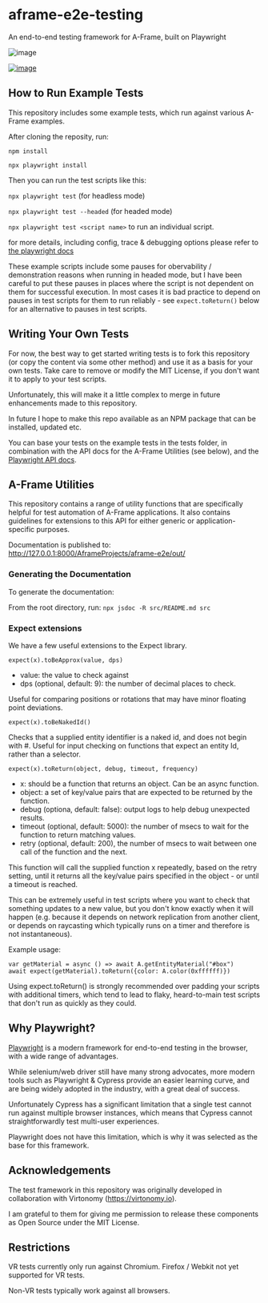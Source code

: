 # aframe-e2e-testing
An end-to-end testing framework for A-Frame, built on Playwright

![image](https://user-images.githubusercontent.com/16045703/161608390-e97a96c2-d668-44ee-aab4-b389b55421f3.png)

[![image](https://user-images.githubusercontent.com/16045703/161606777-f3e381f9-311f-477b-a8b0-26b1442f72c6.png)](https://user-images.githubusercontent.com/16045703/161604672-6f65bfef-4e88-4c33-89c8-d28969784ff8.mp4)

## How to Run Example Tests

This repository includes some example tests, which run against various A-Frame examples.

After cloning the reposity, run:

`npm install`

`npx playwright install`



Then you can run the test scripts like this:

`npx playwright test` (for headless mode)

`npx playwright test --headed` (for headed mode)

`npx playwright test <script name>` to run an individual script.

for more details, including config, trace & debugging options please refer to [the playwright docs](https://playwright.dev/docs/intro)

These example scripts include some pauses for obervability / demonstration reasons when running in headed mode, but I have been careful to put these pauses in places where the script is not dependent on them for successful execution.  In most cases it is bad practice to depend on pauses in test scripts for them to run reliably - see `expect.toReturn()` below for an alternative to pauses in test scripts.



## Writing Your Own Tests

For now, the best way to get started writing tests is to fork this repository (or copy the content via some other method) and use it as a basis for your own tests.  Take care to remove or modify the MIT License, if you don't want it to apply to your test scripts.

Unfortunately, this will make it a little complex to merge in future enhancements made to this repository.

In future I hope to make this repo available as an NPM package that can be installed, updated etc.

You can base your tests on the example tests in the tests folder, in combination with the API docs for the A-Frame Utilities (see below), and the [Playwright API docs](https://playwright.dev/docs/api/class-playwright).



## A-Frame Utilities

This repository contains a range of utility functions that are specifically helpful for test automation of A-Frame applications.  It also contains guidelines for extensions to this API for either generic or application-specific purposes.

Documentation is published to: http://127.0.0.1:8000/AframeProjects/aframe-e2e/out/

 

### Generating the Documentation

To generate the documentation:

From the root directory, run: `npx jsdoc -R src/README.md src`



### Expect extensions

We have a few useful extensions to the Expect library.

`expect(x).toBeApprox(value, dps)`

- value: the value to check against
- dps (optional, default: 9): the number of decimal places to check.

Useful for comparing positions or rotations that may have minor floating point deviations.



`expect(x).toBeNakedId()`

Checks that a supplied entity identifier is a naked id, and does not begin with #.  Useful for input checking on functions that expect an entity Id, rather than a selector.



`expect(x).toReturn(object, debug, timeout, frequency)`

- x: should be a function that returns an object.  Can be an async function.
- object: a set of key/value pairs that are expected to be returned by the function.
- debug (optiona, default: false): output logs to help debug unexpected results.
- timeout (optional, default: 5000): the number of msecs to wait for the function to return matching values.
- retry (optional, default: 200), the number of msecs to wait between one call of the function and the next.

This function will call the supplied function x repeatedly, based on the retry setting, until it returns all the key/value pairs specified in the object - or until a timeout is reached.

This can be extremely useful in test scripts where you want to check that something updates to a new value, but you don't know exactly when it will happen (e.g. because it depends on network replication from another client, or depends on raycasting which typically runs on a timer and therefore is not instantaneous).

Example usage:

```
var getMaterial = async () => await A.getEntityMaterial("#box")
await expect(getMaterial).toReturn({color: A.color(0xffffff)})
```

Using expect.toReturn() is strongly recommended over padding your scripts with additional timers, which tend to lead to flaky, heard-to-main test scripts that don't run as quickly as they could.



## Why Playwright?

[Playwright](https://playwright.dev/) is a modern framework for end-to-end testing in the browser, with a wide range of advantages.

While selenium/web driver still have many strong advocates, more modern tools such as Playwright & Cypress provide an easier learning curve, and are being widely adopted in the industry, with a great deal of success.

Unfortunately Cypress has a significant limitation that a single test cannot run against multiple browser instances, which means that Cypress cannot straightforwardly test multi-user experiences.

Playwright does not have this limitation, which is why it was selected as the base for this framework.



## Acknowledgements

The test framework in this repository was originally developed in collaboration with Virtonomy (https://virtonomy.io).

I am grateful to them for giving me permission to release these components as Open Source under the MIT License.



## Restrictions

VR tests currently only run against Chromium.  Firefox / Webkit not yet supported for VR tests.

Non-VR tests typically work against all browsers.
